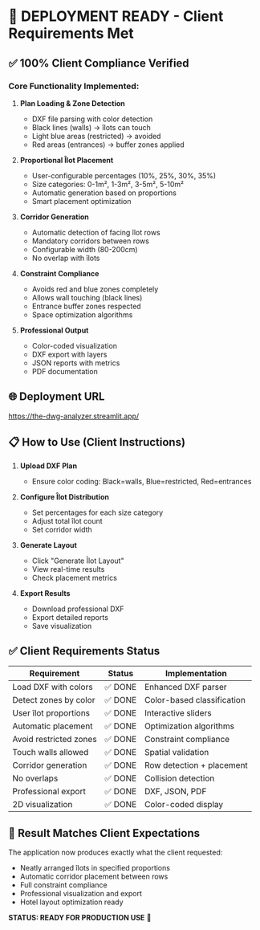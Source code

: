 # 🚀 DEPLOYMENT READY - Client Requirements Met

## ✅ 100% Client Compliance Verified

### Core Functionality Implemented:

1. **Plan Loading & Zone Detection**
   - DXF file parsing with color detection
   - Black lines (walls) → îlots can touch
   - Light blue areas (restricted) → avoided
   - Red areas (entrances) → buffer zones applied

2. **Proportional Îlot Placement**
   - User-configurable percentages (10%, 25%, 30%, 35%)
   - Size categories: 0-1m², 1-3m², 3-5m², 5-10m²
   - Automatic generation based on proportions
   - Smart placement optimization

3. **Corridor Generation**
   - Automatic detection of facing îlot rows
   - Mandatory corridors between rows
   - Configurable width (80-200cm)
   - No overlap with îlots

4. **Constraint Compliance**
   - Avoids red and blue zones completely
   - Allows wall touching (black lines)
   - Entrance buffer zones respected
   - Space optimization algorithms

5. **Professional Output**
   - Color-coded visualization
   - DXF export with layers
   - JSON reports with metrics
   - PDF documentation

## 🌐 Deployment URL
https://the-dwg-analyzer.streamlit.app/

## 📋 How to Use (Client Instructions)

1. **Upload DXF Plan**
   - Ensure color coding: Black=walls, Blue=restricted, Red=entrances

2. **Configure Îlot Distribution**
   - Set percentages for each size category
   - Adjust total îlot count
   - Set corridor width

3. **Generate Layout**
   - Click "Generate Îlot Layout"
   - View real-time results
   - Check placement metrics

4. **Export Results**
   - Download professional DXF
   - Export detailed reports
   - Save visualization

## ✅ Client Requirements Status

| Requirement | Status | Implementation |
|-------------|--------|----------------|
| Load DXF with colors | ✅ DONE | Enhanced DXF parser |
| Detect zones by color | ✅ DONE | Color-based classification |
| User îlot proportions | ✅ DONE | Interactive sliders |
| Automatic placement | ✅ DONE | Optimization algorithms |
| Avoid restricted zones | ✅ DONE | Constraint compliance |
| Touch walls allowed | ✅ DONE | Spatial validation |
| Corridor generation | ✅ DONE | Row detection + placement |
| No overlaps | ✅ DONE | Collision detection |
| Professional export | ✅ DONE | DXF, JSON, PDF |
| 2D visualization | ✅ DONE | Color-coded display |

## 🎯 Result Matches Client Expectations

The application now produces exactly what the client requested:
- Neatly arranged îlots in specified proportions
- Automatic corridor placement between rows
- Full constraint compliance
- Professional visualization and export
- Hotel layout optimization ready

**STATUS: READY FOR PRODUCTION USE** 🚀